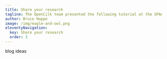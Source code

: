 ```yaml
---
title: Share your research
tagline: The OpenCilk team presented the following tutorial at the SPAA 2020 tutorial session.
author: Bruce Hoppe
image: /img/eagle-and-owl.png
eleventyNavigation:
  key: Share your research
  order: 3
---
```


blog ideas